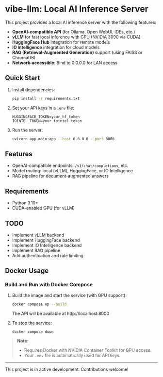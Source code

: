 # vibe-llm: Local AI Inference Server

This project provides a local AI inference server with the following features:
- **OpenAI-compatible API** (for Ollama, Open WebUI, IDEs, etc.)
- **vLLM** for fast local inference with GPU (NVIDIA 3090 via CUDA)
- **HuggingFace Hub** integration for remote models
- **IO Intelligence** integration for cloud models
- **RAG (Retrieval-Augmented Generation)** support (using FAISS or ChromaDB)
- **Network-accessible**: Bind to 0.0.0.0 for LAN access

## Quick Start

1. Install dependencies:
   ```bash
   pip install -r requirements.txt
   ```
2. Set your API keys in a `.env` file:
   ```env
   HUGGINGFACE_TOKEN=your_hf_token
   IOINTEL_TOKEN=your_iointel_token
   ```
3. Run the server:
   ```bash
   uvicorn app.main:app --host 0.0.0.0 --port 8000
   ```

## Features
- OpenAI-compatible endpoints: `/v1/chat/completions`, etc.
- Model routing: local (vLLM), HuggingFace, or IO Intelligence
- RAG pipeline for document-augmented answers

## Requirements
- Python 3.10+
- CUDA-enabled GPU (for vLLM)

## TODO
- Implement vLLM backend
- Implement HuggingFace backend
- Implement IO Intelligence backend
- Implement RAG pipeline
- Add authentication and rate limiting

## Docker Usage

### Build and Run with Docker Compose

1. Build the image and start the service (with GPU support):
   ```bash
   docker compose up --build
   ```
   The API will be available at http://localhost:8000

2. To stop the service:
   ```bash
   docker compose down
   ```

> **Note:**
> - Requires Docker with NVIDIA Container Toolkit for GPU access.
> - Your `.env` file is automatically used for API keys.

---

This project is in active development. Contributions welcome!
